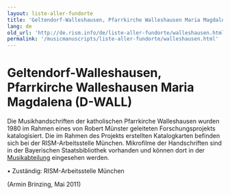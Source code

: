 ```yaml
---
layout: liste-aller-fundorte
title: 'Geltendorf-Walleshausen, Pfarrkirche Walleshausen Maria Magdalena (D-WALL)'
lang: de
old_url: 'http://de.rism.info/de/liste-aller-fundorte/walleshausen.html'
permalink: '/musicmanuscripts/liste-aller-fundorte/walleshausen.html'
---
```



# Geltendorf-Walleshausen, Pfarrkirche Walleshausen Maria Magdalena (D-WALL)

Die Musikhandschriften der katholischen Pfarrkirche Walleshausen wurden 1980 im Rahmen eines von Robert Münster geleiteten Forschungsprojekts katalogisiert. Die im Rahmen des Projekts erstellten Katalogkarten befinden sich bei der RISM-Arbeitsstelle München. Mikrofilme der Handschriften sind in der Bayerischen Staatsbibliothek vorhanden und können dort in der [Musikabteilung](https://www.bsb-muenchen.de/sammlungen/musik/ "Öffnet externen Link in neuem Fenster") eingesehen werden.

• Zuständig: RISM-Arbeitsstelle München

(Armin Brinzing, Mai 2011)

